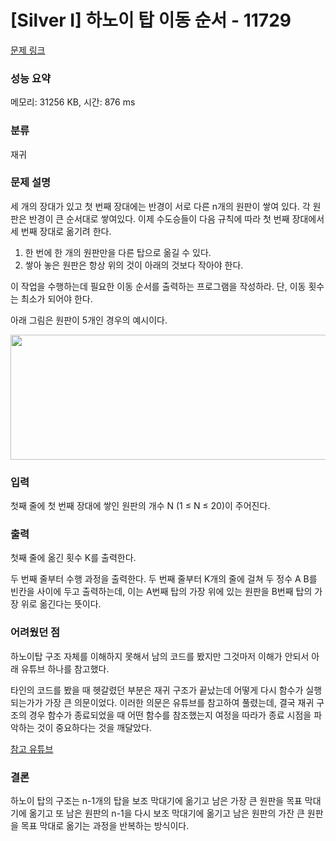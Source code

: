 # [Silver I] 하노이 탑 이동 순서 - 11729 

[문제 링크](https://www.acmicpc.net/problem/11729) 

### 성능 요약

메모리: 31256 KB, 시간: 876 ms

### 분류

재귀

### 문제 설명

<p>세 개의 장대가 있고 첫 번째 장대에는 반경이 서로 다른 n개의 원판이 쌓여 있다. 각 원판은 반경이 큰 순서대로 쌓여있다. 이제 수도승들이 다음 규칙에 따라 첫 번째 장대에서 세 번째 장대로 옮기려 한다.</p>

<ol>
	<li>한 번에 한 개의 원판만을 다른 탑으로 옮길 수 있다.</li>
	<li>쌓아 놓은 원판은 항상 위의 것이 아래의 것보다 작아야 한다.</li>
</ol>

<p>이 작업을 수행하는데 필요한 이동 순서를 출력하는 프로그램을 작성하라. 단, 이동 횟수는 최소가 되어야 한다.</p>

<p>아래 그림은 원판이 5개인 경우의 예시이다.</p>

<p style="text-align: center;"><img alt="" src="https://onlinejudgeimages.s3-ap-northeast-1.amazonaws.com/problem/11729/hanoi.png" style="height:200px; width:1050px"></p>

### 입력 

 <p>첫째 줄에 첫 번째 장대에 쌓인 원판의 개수 N (1 ≤ N ≤ 20)이 주어진다.</p>

### 출력 

 <p>첫째 줄에 옮긴 횟수 K를 출력한다.</p>

<p>두 번째 줄부터 수행 과정을 출력한다. 두 번째 줄부터 K개의 줄에 걸쳐 두 정수 A B를 빈칸을 사이에 두고 출력하는데, 이는 A번째 탑의 가장 위에 있는 원판을 B번째 탑의 가장 위로 옮긴다는 뜻이다.</p>

### 어려웠던 점

<p>하노이탑 구조 자체를 이해하지 못해서 남의 코드를 봤지만 그것마저 이해가 안되서 아래 유튜브 하나를 참고했다.</p>

<p>타인의 코드를 봤을 때 헷갈렸던 부분은 재귀 구조가 끝났는데 어떻게 다시 함수가 실행되는가가 가장 큰 의문이었다. 이러한 의문은 유튜브를 참고하여 풀렸는데, 결국 재귀 구조의 경우 함수가 종료되었을 때 어떤 함수를 참조했는지 여정을 따라가 종료 시점을 파악하는 것이 중요하다는 것을 깨달았다.</p>

[참고 유튜브](https://www.youtube.com/watch?v=FYCGV6F1NuY) 

### 결론

<p>하노이 탑의 구조는 n-1개의 탑을 보조 막대기에 옮기고 남은 가장 큰 원판을 목표 막대기에 옮기고 또 남은 원판의 n-1을 다시 보조 막대기에 옮기고 남은 원판의 가잔 큰 원판을 목표 막대로 옮기는 과정을 반복하는 방식이다.</p>
